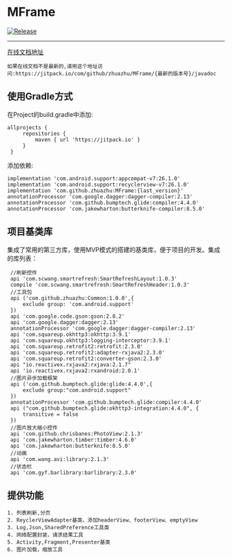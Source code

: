 # MFrame
  [![Release](https://jitpack.io/v/zhuazhu/MFrame.svg)](https://jitpack.io/#zhuazhu/MFrame)

  ---
  [在线文档地址](https://jitpack.io/com/github/zhuazhu/MFrame/0.1.4/javadoc)
  ```
  如果在线文档不是最新的,请用这个地址访问:https://jitpack.io/com/github/zhuazhu/MFrame/{最新的版本号}/javadoc
  ```
## 使用Gradle方式
   在Project的build.gradle中添加:
   ```
   allprojects {
    	repositories {
    		maven { url 'https://jitpack.io' }
    	}
    }
   ```

   添加依赖:

   ```
   implementation 'com.android.support:appcompat-v7:26.1.0'
   implementation 'com.android.support:recyclerview-v7:26.1.0'
   implementation 'com.github.zhuazhu:MFrame:{last_version}'
   annotationProcessor 'com.google.dagger:dagger-compiler:2.13'
   annotationProcessor 'com.github.bumptech.glide:compiler:4.4.0'
   annotationProcessor 'com.jakewharton:butterknife-compiler:8.5.0'
   ```

## 项目基类库

 集成了常用的第三方库，使用MVP模式的搭建的基类库，便于项目的开发。集成的库列表：

     //刷新控件
     api 'com.scwang.smartrefresh:SmartRefreshLayout:1.0.3'
     compile 'com.scwang.smartrefresh:SmartRefreshHeader:1.0.3'
     //工具包
     api ('com.github.zhuazhu:Common:1.0.0',{
         exclude group: 'com.android.support'
     })
     api 'com.google.code.gson:gson:2.8.2'
     api 'com.google.dagger:dagger:2.13'
     annotationProcessor 'com.google.dagger:dagger-compiler:2.13'
     api 'com.squareup.okhttp3:okhttp:3.9.1'
     api 'com.squareup.okhttp3:logging-interceptor:3.9.1'
     api 'com.squareup.retrofit2:retrofit:2.3.0'
     api 'com.squareup.retrofit2:adapter-rxjava2:2.3.0'
     api 'com.squareup.retrofit2:converter-gson:2.3.0'
     api "io.reactivex.rxjava2:rxjava:2.1.7"
     api 'io.reactivex.rxjava2:rxandroid:2.0.1'
     //图片异步加载框架
     api ('com.github.bumptech.glide:glide:4.4.0',{
         exclude group:"com.android.support"
     })
     annotationProcessor 'com.github.bumptech.glide:compiler:4.4.0'
     api ("com.github.bumptech.glide:okhttp3-integration:4.4.0", {
         transitive = false
     })
     //图片放大缩小控件
     api 'com.github.chrisbanes:PhotoView:2.1.3'
     api 'com.jakewharton.timber:timber:4.6.0'
     api 'com.jakewharton:butterknife:8.5.0'
     //动画
     api 'com.wang.avi:library:2.1.3'
     //状态栏
     api 'com.gyf.barlibrary:barlibrary:2.3.0'

## 提供功能

    1. 列表刷新,分页
    2. ReyclerViewAdapter基类，添加headerView、footerView、emptyView
    3. Log,Json,SharedPreference工具类
    4. 网络配置封装，请求结果工具
    5. Activity,Fragment,Presenter基类
    6. 图片加载，缩放工具